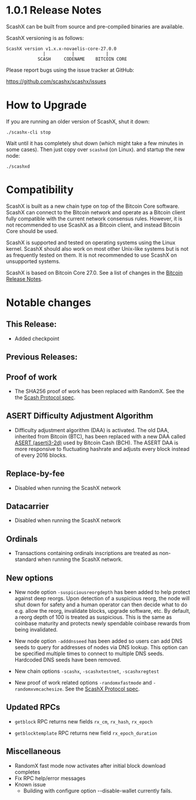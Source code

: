 1.0.1 Release Notes
===================

ScashX can be built from source and pre-compiled binaries are available.

ScashX versioning is as follows:
```
ScashX version v1.x.x-novaelis-core-27.0.0 
              |          |            |
            SCASH     CODENAME    BITCOIN CORE
```

Please report bugs using the issue tracker at GitHub:

  <https://github.com/scashx/scashx/issues>

How to Upgrade
==============

If you are running an older version of ScashX, shut it down:
```
./scashx-cli stop
```
Wait until it has completely
shut down (which might take a few minutes in some cases). Then just copy over
`scashxd` (on Linux). and startup the new node:
```
./scashxd
```

Compatibility
==============

ScashX is built as a new chain type on top of the Bitcoin Core software. ScashX
can connect to the Bitcoin network and operate as a Bitcoin client fully compatible with the current network consensus rules. However, it is not recommended to use ScashX
as a Bitcoin client, and instead Bitcoin Core should be used.

ScashX is supported and tested on operating systems using the Linux kernel.
ScashX should also work on most other Unix-like systems but is not as frequently tested
on them.  It is not recommended to use ScashX on unsupported systems.

ScashX is based on Bitcoin Core 27.0. See a list of changes in the [Bitcoin Release Notes](https://github.com/bitcoin/bitcoin/blob/master/doc/release-notes/release-notes-27.0.md).

Notable changes
===============

This Release:
-------------
- Added checkpoint
  
Previous Releases:
------------------
Proof of work
-------------
- The SHA256 proof of work has been replaced with RandomX.  See the the [Scash Protocol spec](https://github.com/scashx/scashx/blob/scashx_master/doc/scashx-protocol-spec.md).

ASERT Difficulty Adjustment Algorithm
-------------------------------------
- Difficulty adjustment algorithm (DAA) is activated. The old DAA, inherited from Bitcoin (BTC), has been replaced with a new DAA called [ASERT (aserti3-2d)](https://reference.cash/protocol/forks/2020-11-15-asert) used by Bitcoin Cash (BCH). The ASERT DAA is more responsive to fluctuating hashrate and adjusts every block instead of every 2016 blocks.

Replace-by-fee
-------------- 
- Disabled when running the ScashX network

Datacarrier
------------
- Disabled when running the ScashX network

Ordinals
--------
- Transactions containing ordinals inscriptions are treated as non-standard when running the ScashX network.

New options
-----------

- New node option `-suspiciousreorgdepth` has been added to help protect against deep reorgs. Upon detection of a suspicious reorg, the node will shut down for safety and a human operator can then decide what to do e.g. allow the reorg, invalidate blocks, upgrade software, etc. By default, a reorg depth of 100 is treated as suspicious. This is the same as coinbase maturity and protects newly spendable coinbase rewards from being invalidated.
  
- New node option `-adddnsseed` has been added so users can add DNS seeds to query for addresses of nodes via DNS lookup. This option can be specified multiple times to connect to multiple DNS seeds. Hardcoded DNS seeds have been removed.
  
- New chain options `-scashx`, `-scashxtestnet`, `-scashxregtest`

- New proof of work related options `-randomxfastmode` and `-randomxvmcachesize`.
  See the [ScashX Protocol spec](https://github.com/scashx/scashx/blob/scashx_master/doc/scashx-protocol-spec.m).

Updated RPCs
------------

- `getblock` RPC returns new fields `rx_cm`, `rx_hash`, `rx_epoch`

- `getblocktemplate` RPC returns new field `rx_epoch_duration`

Miscellaneous
-------------
- RandomX fast mode now activates after initial block download completes
- Fix RPC help/error messages
- Known issue
  - Building with configure option --disable-wallet currently fails.


